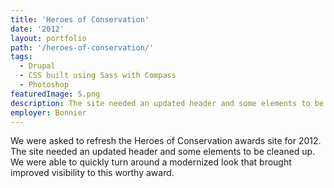 ```yaml
---
title: 'Heroes of Conservation'
date: '2012'
layout: portfolio
path: '/heroes-of-conservation/'
tags:
  - Drupal
  - CSS built using Sass with Compass
  - Photoshop
featuredImage: 5.png
description: The site needed an updated header and some elements to be cleaned up.
employer: Bonnier
---
```


We were asked to refresh the Heroes of Conservation awards site for 2012. The site needed an updated header and some elements to be cleaned up. We were able to quickly turn around a modernized look that brought improved visibility to this worthy award.
